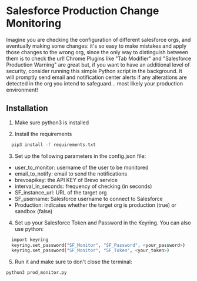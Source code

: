 
# Salesforce Production Change Monitoring

Imagine you are checking the configuration of different salesforce orgs, and eventually making some changes: it's so easy to make mistakes and apply those changes to the wrong org, since the only way to distinguish between them is to check the url!
Chrome Plugins like "Tab Modifier" and "Salesforce Production Warning" are great but, if you want to have an additional level of security, consider running this simple Python script in the background. It will promptly send email and notification center alerts if any alterations are detected in the org you intend to safeguard... most likely your production environment!

## Installation

1) Make sure python3 is installed

2) Install the requirements 

```bash
  pip3 install -f requirements.txt
```

3) Set up the following parameters in the config.json file: 
- user_to_monitor: username of the user to be monitored
- email_to_notify: email to send the notifications
- brevoapikey: the API KEY of Brevo service
- interval_in_seconds: frequency of checking (in seconds)
- SF_instance_url: URL of the target org
- SF_username: Salesforce username to connect to Salesforce
- Production: indicates whether the target org is production (true) or sandbox (false)


4) Set up your Salesforce Token and Password in the Keyring.
You can also use python:

```bash
  import keyring
  keyring.set_password("SF_Monitor", "SF_Password", <your_password>)
  keyring.set_password("SF_Monitor", "SF_Token", <your_token>)
```

5) Run it and make sure to don't close the terminal:

```bash
python3 prod_monitor.py
```